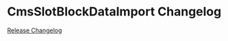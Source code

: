 # CmsSlotBlockDataImport Changelog

[Release Changelog](https://github.com/spryker/cms-slot-block-data-import/releases)
